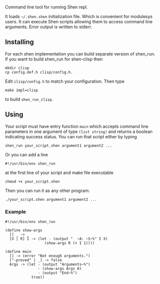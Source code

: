 Command line tool for running Shen repl.

  It loads `~/.shen.shen` initialization file. Which is convenient for
modulesys users. It can execute Shen scripts allowing them to access command
line arguments. Error output is written to stderr.

## Installing

  For each shen implementation you can build separate version of shen_run.
If you want to build shen_run for shen-clisp then

    mkdir clisp
    cp config.def.h clisp/config.h.
    
Edit `clisp/config.h` to match your configuration. Then type

    make impl=clisp

to build `shen_run_clisp`.

## Using

  Your script must have entry function `main` which accepts command line
parameters in one argument of type `(list string)` and returns a boolean
indicating success status. You can run that script either by typing

    shen_run your_script.shen argument1 argument2 ...

Or you can add a line 

    #!/usr/bin/env shen_run

at the first line of your script and make file executable

    chmod +x your_script.shen

Then you can run it as any other program:

    ./your_script.shen argument1 argument2 ...

### Example

    #!/usr/bin/env shen_run

    (define show-args
      [] _ -> _
      [X | R] I -> (let - (output "  ~A: ~S~%" I X)
                      (show-args R (+ I 1))))
    
    (define main
      [] -> (error "Not enough arguments.")
      ["-preved" | _] -> false
      Args -> (let - (output "Arguments~%")
                   - (show-args Args 0)
                   - (output "End~%")
                true))
